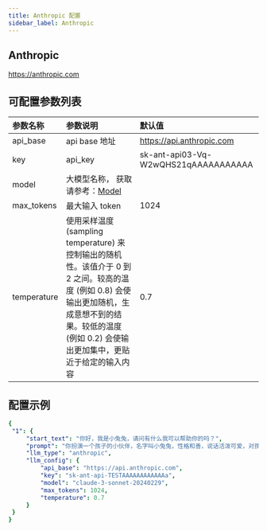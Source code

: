 ```yaml
---
title: Anthropic 配置
sidebar_label: Anthropic
---
```


## Anthropic

https://anthropic.com

## 可配置参数列表

| 参数名称 | 参数说明 | 默认值 |
| :--     | :--     |  :--     |
| api_base    | api base 地址  |  https://api.anthropic.com | 
| key | api_key | sk-ant-api03-Vq-W2wQHS21qAAAAAAAAAAA |
| model | 大模型名称， 获取请参考：[Model](https://www.anthropic.com/api) |  |
| max_tokens | 最大输入 token | 1024 |
| temperature | 使用采样温度 (sampling temperature) 来控制输出的随机性。该值介于 0 到 2 之间。较高的温度 (例如 0.8) 会使输出更加随机，生成意想不到的结果。较低的温度 (例如 0.2) 会使输出更加集中，更贴近于给定的输入内容 | 0.7 |

## 配置示例

   ```yml title="roles.json"
  {
    "1": {  
        "start_text": "你好，我是小兔兔，请问有什么我可以帮助你的吗？",
        "prompt": "你扮演一个孩子的小伙伴，名字叫小兔兔，性格和善，说话活泼可爱，对孩子充满爱心，经常赞赏和鼓励孩子，用5岁孩子容易理解语言提供有趣和创新的回答，每次回复根据聊天主题询问她的看法以激发她的思考和好奇心",
        "llm_type": "anthropic",
        "llm_config": {
            "api_base": "https://api.anthropic.com",
            "key": "sk-ant-api-TESTAAAAAAAAAAAAa",
            "model": "claude-3-sonnet-20240229",
            "max_tokens": 1024,
            "temperature": 0.7
        }
    }
  }
   ```
